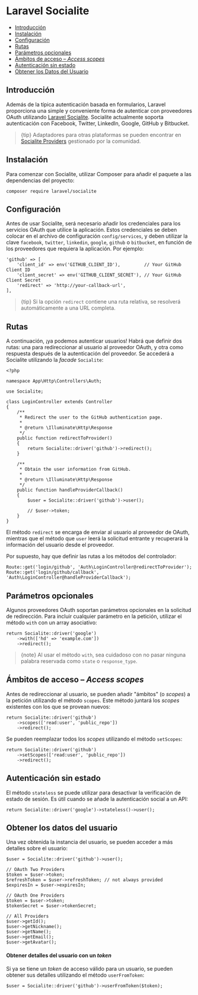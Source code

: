 # Laravel Socialite

- [Introducción](#introduction)
- [Instalación](#installation)
- [Configuración](#configuration)
- [Rutas](#routing)
- [Parámetros opcionales](#optional-parameters)
- [Ámbitos de acceso – *Access scopes*](#access-scopes)
- [Autenticación sin estado](#stateless-authentication)
- [Obtener los Datos del Usuario](#retrieving-user-details)

<a name="introduction"></a>

## Introducción

Además de la típica autenticación basada en formularios, Laravel proporciona una simple y conveniente forma de autenticar con proveedores OAuth utilizando [Laravel Socialite](https://github.com/laravel/socialite). Socialite actualmente soporta autenticación con Facebook, Twitter, LinkedIn, Google, GitHub y Bitbucket.

> {tip} Adaptadores para otras plataformas se pueden encontrar en [Socialite Providers](https://socialiteproviders.github.io/) gestionado por la comunidad.

<a name="installation"></a>

## Instalación

Para comenzar con Socialite, utilizar Composer para añadir el paquete a las dependencias del proyecto:

    composer require laravel/socialite
    

<a name="configuration"></a>

## Configuración

Antes de usar Socialite, será necesario añadir los credenciales para los servicios OAuth que utilice la aplicación. Estos credenciales se deben colocar en el archivo de configuración `config/services`, y deben utilizar la clave `facebook`, `twitter`, `linkedin`, `google`, `github` o `bitbucket`, en función de los proveedores que requiera la aplicación. Por ejemplo:

    'github' => [
        'client_id' => env('GITHUB_CLIENT_ID'),         // Your GitHub Client ID
        'client_secret' => env('GITHUB_CLIENT_SECRET'), // Your GitHub Client Secret
        'redirect' => 'http://your-callback-url',
    ],
    

> {tip} Si la opción `redirect` contiene una ruta relativa, se resolverá automáticamente a una URL completa.

<a name="routing"></a>

## Rutas

A continuación, ¡ya podemos autenticar usuarios! Habrá que definir dos rutas: una para redireccionar al usuario al proveedor OAuth, y otra como respuesta después de la autenticación del proveedor. Se accederá a Socialite utilizando la *facade* `Socialite`:

    <?php
    
    namespace App\Http\Controllers\Auth;
    
    use Socialite;
    
    class LoginController extends Controller
    {
        /**
         * Redirect the user to the GitHub authentication page.
         *
         * @return \Illuminate\Http\Response
         */
        public function redirectToProvider()
        {
            return Socialite::driver('github')->redirect();
        }
    
        /**
         * Obtain the user information from GitHub.
         *
         * @return \Illuminate\Http\Response
         */
        public function handleProviderCallback()
        {
            $user = Socialite::driver('github')->user();
    
            // $user->token;
        }
    }
    

El método `redirect` se encarga de enviar al usuario al proveedor de OAuth, mientras que el método que `user` leerá la solicitud entrante y recuperará la información del usuario desde el proveedor.

Por supuesto, hay que definir las rutas a los métodos del controlador:

    Route::get('login/github', 'Auth\LoginController@redirectToProvider');
    Route::get('login/github/callback', 'Auth\LoginController@handleProviderCallback');
    

<a name="optional-parameters"></a>

## Parámetros opcionales

Algunos proveedores OAuth soportan parámetros opcionales en la solicitud de redirección. Para incluir cualquier parámetro en la petición, utilizar el método `with` con un array asociativo:

    return Socialite::driver('google')
        ->with(['hd' => 'example.com'])
        ->redirect();
    

> {note} Al usar el método `with`, sea cuidadoso con no pasar ninguna palabra reservada como `state` o `response_type`.

<a name="access-scopes"></a>

## Ámbitos de acceso – *Access scopes*

Antes de redireccionar al usuario, se pueden añadir "ámbitos" (o *scopes*) a la petición utilizando el método `scopes`. Este método juntará los *scopes* existentes con los que se provean nuevos:

    return Socialite::driver('github')
        ->scopes(['read:user', 'public_repo'])
        ->redirect();
    

Se pueden reemplazar todos los *scopes* utilizando el método `setScopes`:

    return Socialite::driver('github')
        ->setScopes(['read:user', 'public_repo'])
        ->redirect();
    

<a name="stateless-authentication"></a>

## Autenticación sin estado

El método `stateless` se puede utilizar para desactivar la verificación de estado de sesión. Es útil cuando se añade la autenticación social a un API:

    return Socialite::driver('google')->stateless()->user();
    

<a name="retrieving-user-details"></a>

## Obtener los datos del usuario

Una vez obtenida la instancia del usuario, se pueden acceder a más detalles sobre el usuario:

    $user = Socialite::driver('github')->user();
    
    // OAuth Two Providers
    $token = $user->token;
    $refreshToken = $user->refreshToken; // not always provided
    $expiresIn = $user->expiresIn;
    
    // OAuth One Providers
    $token = $user->token;
    $tokenSecret = $user->tokenSecret;
    
    // All Providers
    $user->getId();
    $user->getNickname();
    $user->getName();
    $user->getEmail();
    $user->getAvatar();
    

#### Obtener detalles del usuario con un *token*

Si ya se tiene un *token* de acceso válido para un usuario, se pueden obtener sus detalles utilizando el método `userFromToken`:

    $user = Socialite::driver('github')->userFromToken($token);